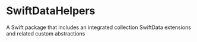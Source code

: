 # SwiftDataHelpers
A Swift package that includes an integrated collection SwiftData extensions and related custom abstractions
